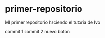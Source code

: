 # primer-repositorio
MI primer repositorio haciendo el tutoría de Ivo

commit 1
commit 2
nuevo boton
